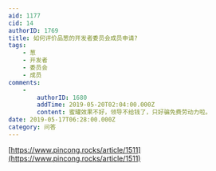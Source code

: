 ```yaml
---
aid: 1177
cid: 14
authorID: 1769
title: 如何评价品葱的开发者委员会成员申请?
tags:
    - 葱
    - 开发者
    - 委员会
    - 成员
comments:
    -
        authorID: 1680
        addTime: 2019-05-20T02:04:00.000Z
        content: 蜜罐效果不好，领导不给钱了，只好骗免费劳动力啦。
date: 2019-05-17T06:28:00.000Z
category: 问答
---
```


[https://www.pincong.rocks/article/1511](https://www.pincong.rocks/article/1511)

